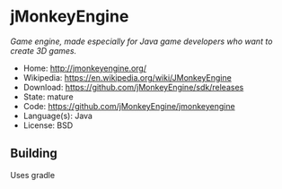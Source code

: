 # jMonkeyEngine

_Game engine, made especially for Java game developers who want to create 3D games._

- Home: http://jmonkeyengine.org/
- Wikipedia: https://en.wikipedia.org/wiki/JMonkeyEngine
- Download: https://github.com/jMonkeyEngine/sdk/releases
- State: mature
- Code: https://github.com/jMonkeyEngine/jmonkeyengine
- Language(s): Java
- License: BSD

## Building

Uses gradle
